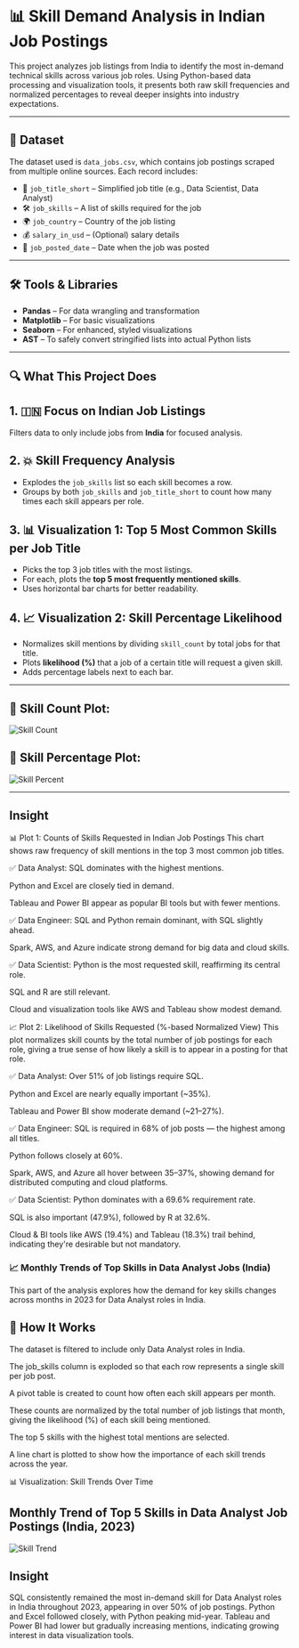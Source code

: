 # 📊 Skill Demand Analysis in Indian Job Postings

This project analyzes job listings from India to identify the most in-demand technical skills across various job roles. Using Python-based data processing and visualization tools, it presents both raw skill frequencies and normalized percentages to reveal deeper insights into industry expectations.

---

## 📁 Dataset

The dataset used is `data_jobs.csv`, which contains job postings scraped from multiple online sources. Each record includes:

- 🧠 `job_title_short` – Simplified job title (e.g., Data Scientist, Data Analyst)
- 🛠 `job_skills` – A list of skills required for the job
- 🌍 `job_country` – Country of the job listing
- 💰 `salary_in_usd` – (Optional) salary details
- 📅 `job_posted_date` – Date when the job was posted

---

## 🛠️ Tools & Libraries

- **Pandas** – For data wrangling and transformation
- **Matplotlib** – For basic visualizations
- **Seaborn** – For enhanced, styled visualizations
- **AST** – To safely convert stringified lists into actual Python lists

---

## 🔍 What This Project Does

## 1. 🇮🇳 Focus on Indian Job Listings
Filters data to only include jobs from **India** for focused analysis.

## 2. 💥 Skill Frequency Analysis
- Explodes the `job_skills` list so each skill becomes a row.
- Groups by both `job_skills` and `job_title_short` to count how many times each skill appears per role.

## 3. 📊 Visualization 1: **Top 5 Most Common Skills per Job Title**
- Picks the top 3 job titles with the most listings.
- For each, plots the **top 5 most frequently mentioned skills**.
- Uses horizontal bar charts for better readability.

## 4. 📈 Visualization 2: **Skill Percentage Likelihood**
- Normalizes skill mentions by dividing `skill_count` by total jobs for that title.
- Plots **likelihood (%)** that a job of a certain title will request a given skill.
- Adds percentage labels next to each bar.
---

## 🔹 Skill Count Plot:
![Skill Count](3.project/images/top_3_jobs_skills.png)

## 🔸 Skill Percentage Plot:
![Skill Percent](3.project/images/skill_demand.png)

---

## Insight

📊 Plot 1: Counts of Skills Requested in Indian Job Postings
This chart shows raw frequency of skill mentions in the top 3 most common job titles.

✅ Data Analyst:
SQL dominates with the highest mentions.

Python and Excel are closely tied in demand.

Tableau and Power BI appear as popular BI tools but with fewer mentions.

✅ Data Engineer:
SQL and Python remain dominant, with SQL slightly ahead.

Spark, AWS, and Azure indicate strong demand for big data and cloud skills.

✅ Data Scientist:
Python is the most requested skill, reaffirming its central role.

SQL and R are still relevant.

Cloud and visualization tools like AWS and Tableau show modest demand.

📈 Plot 2: Likelihood of Skills Requested (%-based Normalized View)
This plot normalizes skill counts by the total number of job postings for each role, giving a true sense of how likely a skill is to appear in a posting for that role.

✅ Data Analyst:
Over 51% of job listings require SQL.

Python and Excel are nearly equally important (~35%).

Tableau and Power BI show moderate demand (~21–27%).

✅ Data Engineer:
SQL is required in 68% of job posts — the highest among all titles.

Python follows closely at 60%.

Spark, AWS, and Azure all hover between 35–37%, showing demand for distributed computing and cloud platforms.

✅ Data Scientist:
Python dominates with a 69.6% requirement rate.

SQL is also important (47.9%), followed by R at 32.6%.

Cloud & BI tools like AWS (19.4%) and Tableau (18.3%) trail behind, indicating they're desirable but not mandatory.

### 📈 Monthly Trends of Top Skills in Data Analyst Jobs (India)
This part of the analysis explores how the demand for key skills changes across months in 2023 for Data Analyst roles in India.

## 🔄 How It Works
The dataset is filtered to include only Data Analyst roles in India.

The job_skills column is exploded so that each row represents a single skill per job post.

A pivot table is created to count how often each skill appears per month.

These counts are normalized by the total number of job listings that month, giving the likelihood (%) of each skill being mentioned.

The top 5 skills with the highest total mentions are selected.

A line chart is plotted to show how the importance of each skill trends across the year.

📊 Visualization: Skill Trends Over Time

## Monthly Trend of Top 5 Skills in Data Analyst Job Postings (India, 2023)
![Skill Trend](3.project/images/trending_skills.png)

## Insight
SQL consistently remained the most in-demand skill for Data Analyst roles in India throughout 2023, appearing in over 50% of job postings. Python and Excel followed closely, with Python peaking mid-year. Tableau and Power BI had lower but gradually increasing mentions, indicating growing interest in data visualization tools.
